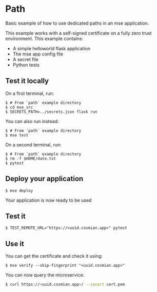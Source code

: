 # Path

Basic example of how to use dedicated paths in an mse application.

 This example works with a self-signed certificate on a fully zero trust environment. This example contains:
- A simple helloworld flask application
- The mse app config file
- A secret file
- Python tests

## Test it locally

On a first terminal, run:

```console
$ # From `path` example directory
$ cd mse_src
$ SECRETS_PATH=../secrets.json flask run
```

You can also run instead: 

```console
$ # From `path` example directory
$ mse test
```

On a second terminal, run:

```console
$ # From `path` example directory
$ rm -f $HOME/date.txt
$ pytest
```

## Deploy your application

```console
$ mse deploy 
```

Your application is now ready to be used

## Test it

```console
$ TEST_REMOTE_URL="https://<uuid.cosmian.app>" pytest
```

## Use it 


You can get the certificate and check it using:

```console
$ mse verify --skip-fingerprint "<uuid.cosmian.app>"
```

You can now query the microservice:

```sh
$ curl https://<uuid.cosmian.app>/ --cacert cert.pem
```